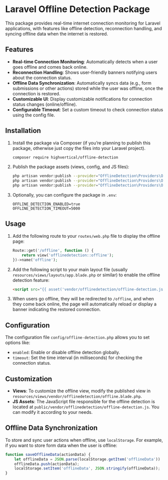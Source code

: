 # Laravel Offline Detection Package

This package provides real-time internet connection monitoring for Laravel applications, with features like offline detection, reconnection handling, and syncing offline data when the internet is restored.

## Features

- **Real-time Connection Monitoring**: Automatically detects when a user goes offline and comes back online.
- **Reconnection Handling**: Shows user-friendly banners notifying users about the connection status.
- **Offline Data Synchronization**: Automatically syncs data (e.g., form submissions or other actions) stored while the user was offline, once the connection is restored.
- **Customizable UI**: Display customizable notifications for connection status changes (online/offline).
- **Configurable Timeout**: Set a custom timeout to check connection status using the config file.

## Installation

1. Install the package via Composer (if you’re planning to publish this package, otherwise just copy the files into your Laravel project).

    ```bash
    composer require highvertical/offline-detection
    ```

2. Publish the package assets (views, config, and JS files):

    ```bash
    php artisan vendor:publish --provider="OfflineDetection\Providers\OfflineDetectionServiceProvider" --tag="config"
    php artisan vendor:publish --provider="OfflineDetection\Providers\OfflineDetectionServiceProvider" --tag="views"
    php artisan vendor:publish --provider="OfflineDetection\Providers\OfflineDetectionServiceProvider" --tag="assets"
    ```

3. Optionally, you can configure the package in `.env`:

    ```env
    OFFLINE_DETECTION_ENABLED=true
    OFFLINE_DETECTION_TIMEOUT=5000
    ```

## Usage

1. Add the following route to your `routes/web.php` file to display the offline page:

    ```php
    Route::get('/offline', function () {
        return view('offlinedetection::offline');
    })->name('offline');
    ```

2. Add the following script to your main layout file (usually `resources/views/layouts/app.blade.php` or similar) to enable the offline detection feature:

    ```html
    <script src="{{ asset('vendor/offlinedetection/offline-detection.js') }}"></script>
    ```

3. When users go offline, they will be redirected to `/offline`, and when they come back online, the page will automatically reload or display a banner indicating the restored connection.

## Configuration

The configuration file `config/offline-detection.php` allows you to set options like:

- `enabled`: Enable or disable offline detection globally.
- `timeout`: Set the time interval (in milliseconds) for checking the connection status.

## Customization

- **Views**: To customize the offline view, modify the published view in `resources/views/vendor/offlinedetection/offline.blade.php`.
- **JS Assets**: The JavaScript file responsible for the offline detection is located at `public/vendor/offlinedetection/offline-detection.js`. You can modify it according to your needs.

## Offline Data Synchronization

To store and sync user actions when offline, use `localStorage`. For example, if you want to store form data when the user is offline:

```js
function saveOfflineData(actionData) {
    let offlineData = JSON.parse(localStorage.getItem('offlineData')) || [];
    offlineData.push(actionData);
    localStorage.setItem('offlineData', JSON.stringify(offlineData));
}
